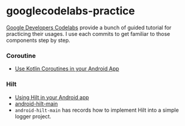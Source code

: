 # googlecodelabs-practice

[Google Developers Codelabs](https://codelabs.developers.google.com/) provide a bunch of guided tutorial for practicing their usages. I use each commits to get familiar to those components step by step. 


### Coroutine
* [Use Kotlin Coroutines in your Android App](https://developer.android.com/codelabs/kotlin-coroutines?hl=en#0)

### Hilt
* [Using Hilt in your Android app](https://developer.android.com/codelabs/android-hilt#0)
* [android-hilt-main](https://github.com/googlecodelabs/android-hilt/tree/main)
* `android-hilt-main` has records how to implement Hilt into a simple logger project.
